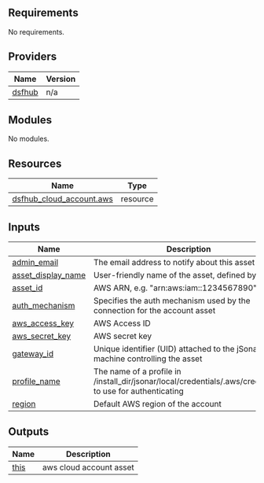 <!-- BEGIN_TF_DOCS -->
## Requirements

No requirements.

## Providers

| Name | Version |
|------|---------|
| <a name="provider_dsfhub"></a> [dsfhub](#provider\_dsfhub) | n/a |

## Modules

No modules.

## Resources

| Name | Type |
|------|------|
| [dsfhub_cloud_account.aws](https://registry.terraform.io/providers/imperva/dsfhub/latest/docs/resources/cloud_account) | resource |

## Inputs

| Name | Description | Type | Default | Required |
|------|-------------|------|---------|:--------:|
| <a name="input_admin_email"></a> [admin\_email](#input\_admin\_email) | The email address to notify about this asset | `string` | n/a | yes |
| <a name="input_asset_display_name"></a> [asset\_display\_name](#input\_asset\_display\_name) | User-friendly name of the asset, defined by user | `string` | n/a | yes |
| <a name="input_asset_id"></a> [asset\_id](#input\_asset\_id) | AWS ARN, e.g. "arn:aws:iam::1234567890" | `string` | n/a | yes |
| <a name="input_auth_mechanism"></a> [auth\_mechanism](#input\_auth\_mechanism) | Specifies the auth mechanism used by the connection for the account asset | `string` | `"default"` | no |
| <a name="input_aws_access_key"></a> [aws\_access\_key](#input\_aws\_access\_key) | AWS Access ID | `string` | `null` | no |
| <a name="input_aws_secret_key"></a> [aws\_secret\_key](#input\_aws\_secret\_key) | AWS secret key | `string` | `null` | no |
| <a name="input_gateway_id"></a> [gateway\_id](#input\_gateway\_id) | Unique identifier (UID) attached to the jSonar machine controlling the asset | `string` | n/a | yes |
| <a name="input_profile_name"></a> [profile\_name](#input\_profile\_name) | The name of a profile in /install\_dir/jsonar/local/credentials/.aws/credentials to use for authenticating | `string` | `null` | no |
| <a name="input_region"></a> [region](#input\_region) | Default AWS region of the account | `string` | n/a | yes |

## Outputs

| Name | Description |
|------|-------------|
| <a name="output_this"></a> [this](#output\_this) | aws cloud account asset |
<!-- END_TF_DOCS -->